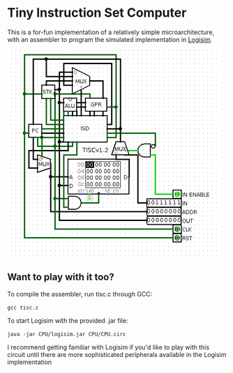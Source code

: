 # Tiny Instruction Set Computer

This is a for-fun implementation of a relatively simple microarchitecture, with
an assembler to program the simulated implementation in [Logisim](http://www.cburch.com/logisim/).

![TISC v1.2](Screenshots/tiscv1_2.png)

## Want to play with it too?

To compile the assembler, run tisc.c through GCC:

	gcc tisc.c

To start Logisim with the provided .jar file:

	java -jar CPU/logisim.jar CPU/CPU.circ

I recommend getting familiar with Logisim if you'd like to play with this circuit until there are more sophisticated peripherals available in the Logisim implementation

